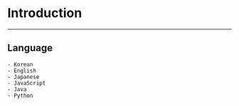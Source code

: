 # Introduction
---
## Language
    - Korean
    - English
    - Japanese
    - JavaScript
    - Java
    - Python